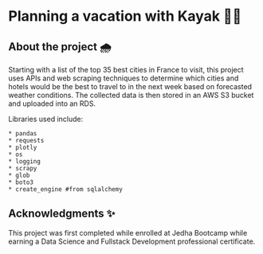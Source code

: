 # Planning a vacation with Kayak 🚣‍♀️

## About the project 🌧️

Starting with a list of the top 35 best cities in France to visit, this project uses APIs and web scraping techniques to 
determine which cities and hotels would be the best to travel to in the next week based on forecasted weather conditions. 
The collected data is then stored in an AWS S3 bucket and uploaded into an RDS.

Libraries used include:
~~~~
* pandas
* requests
* plotly
* os
* logging
* scrapy
* glob
* boto3
* create_engine #from sqlalchemy
~~~~

## Acknowledgments ✨

This project was first completed while enrolled at Jedha Bootcamp while earning a Data Science and Fullstack Development 
professional certificate.
